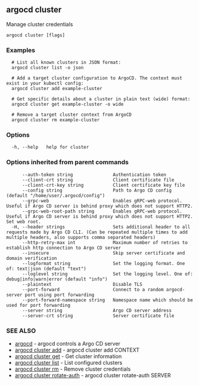 ## argocd cluster

Manage cluster credentials

```
argocd cluster [flags]
```

### Examples

```
  # List all known clusters in JSON format:
  argocd cluster list -o json

  # Add a target cluster configuration to ArgoCD. The context must exist in your kubectl config:
  argocd cluster add example-cluster

  # Get specific details about a cluster in plain text (wide) format:
  argocd cluster get example-cluster -o wide

  #	Remove a target cluster context from ArgoCD
  argocd cluster rm example-cluster

```

### Options

```
  -h, --help   help for cluster
```

### Options inherited from parent commands

```
      --auth-token string               Authentication token
      --client-crt string               Client certificate file
      --client-crt-key string           Client certificate key file
      --config string                   Path to Argo CD config (default "/home/user/.argocd/config")
      --grpc-web                        Enables gRPC-web protocol. Useful if Argo CD server is behind proxy which does not support HTTP2.
      --grpc-web-root-path string       Enables gRPC-web protocol. Useful if Argo CD server is behind proxy which does not support HTTP2. Set web root.
  -H, --header strings                  Sets additional header to all requests made by Argo CD CLI. (Can be repeated multiple times to add multiple headers, also supports comma separated headers)
      --http-retry-max int              Maximum number of retries to establish http connection to Argo CD server
      --insecure                        Skip server certificate and domain verification
      --logformat string                Set the logging format. One of: text|json (default "text")
      --loglevel string                 Set the logging level. One of: debug|info|warn|error (default "info")
      --plaintext                       Disable TLS
      --port-forward                    Connect to a random argocd-server port using port forwarding
      --port-forward-namespace string   Namespace name which should be used for port forwarding
      --server string                   Argo CD server address
      --server-crt string               Server certificate file
```

### SEE ALSO

* [argocd](argocd.md)	 - argocd controls a Argo CD server
* [argocd cluster add](argocd_cluster_add.md)	 - argocd cluster add CONTEXT
* [argocd cluster get](argocd_cluster_get.md)	 - Get cluster information
* [argocd cluster list](argocd_cluster_list.md)	 - List configured clusters
* [argocd cluster rm](argocd_cluster_rm.md)	 - Remove cluster credentials
* [argocd cluster rotate-auth](argocd_cluster_rotate-auth.md)	 - argocd cluster rotate-auth SERVER

